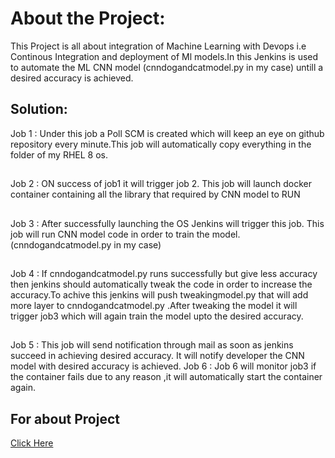
# About the Project:

This Project is all about integration of Machine Learning with Devops i.e Continous Integration and deployment of Ml models.In this Jenkins is used to automate the ML CNN model (cnndogandcatmodel.py in my case) untill a desired accuracy is achieved.

## Solution:

Job 1 : Under this job a Poll SCM is created which will keep an eye on github repository every minute.This job will automatically copy everything in the folder of my RHEL 8 os.
##
Job 2 : ON success of job1 it will trigger job 2. This job will launch docker container containing all the library that required by CNN model to RUN
##
Job 3 : After successfully launching the OS Jenkins will trigger this job. This job will run CNN model code in order to train the model. (cnndogandcatmodel.py in my case)
##
Job 4 : If cnndogandcatmodel.py runs successfully but give less accuracy then jenkins should automatically tweak the code in order to increase the accuracy.To achive this jenkins will push tweakingmodel.py that will add more layer to cnndogandcatmodel.py .After tweaking the model it will trigger job3 which will again train the model upto the desired accuracy.
##
Job 5 : This job will send notification through mail as soon as jenkins succeed in achieving desired accuracy. It will notify developer the CNN model with desired accuracy is achieved.
Job 6 : Job 6 will monitor job3 if the container fails due to any reason ,it will automatically start the container again.

## For about Project
[Click Here](https://choosealicense.com/licenses/mit/)
